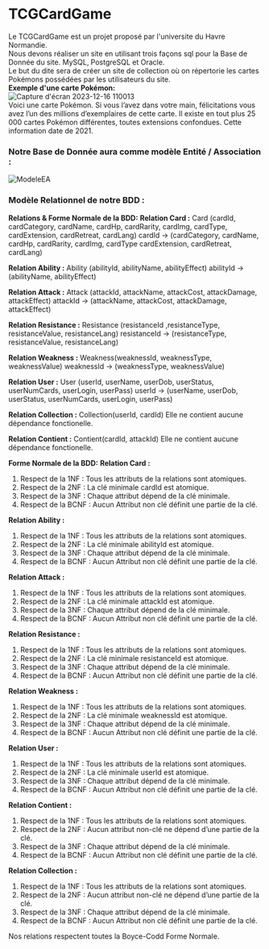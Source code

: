 # TCGCardGame
  Le TCGCardGame est un projet proposé par l'universite du Havre Normandie.  
Nous devons réaliser un site en utilisant trois façons sql pour la Base de Donnée du site.
MySQL, PostgreSQL et Oracle.  
Le but du dite sera de créer un site de collection où on répertorie les cartes Pokémons possédées 
par les utilisateurs du site.  
__Exemple d'une carte Pokémon:__  
![Capture d'écran 2023-12-16 110013](https://github.com/DezJDev/TCGCardGame/assets/144434644/0e408b82-a4b4-46dc-99fe-233203a5d4a9) \
Voici une carte Pokémon. Si vous l’avez dans votre main, 
félicitations vous avez l’un des millions d’exemplaires de 
cette carte. Il existe en tout plus 25 000 cartes Pokémon 
différentes, toutes extensions confondues. Cette 
information date de 2021.  

### Notre Base de Donnée aura comme modèle Entité / Association :
![ModeleEA](https://github.com/DezJDev/TCGCardGame/assets/144434644/2bc51e56-1968-44bb-93e2-34ba25a4c8bb)

### Modèle Relationnel de notre BDD :

__Relations & Forme Normale de la BDD:__
__Relation Card :__
Card (cardId, cardCategory, cardName, cardHp, cardRarity, cardImg, cardType, cardExtension, 
cardRetreat, cardLang)
cardId -> (cardCategory, cardName, cardHp, cardRarity, cardImg, cardType cardExtension, 
cardRetreat, cardLang)

__Relation Ability :__
Ability (abilityId, abilityName, abilityEffect)
abilityId ->(abilityName, abilityEffect)

__Relation Attack :__
Attack (attackId, attackName, attackCost, attackDamage, attackEffect)
attackId -> (attackName, attackCost, attackDamage, attackEffect)

__Relation Resistance :__
Resistance (resistanceId ,resistanceType, resistanceValue, resistanceLang)
resistanceId -> (resistanceType, resistanceValue, resistanceLang)

 __Relation Weakness :__
Weakness(weaknessId, weaknessType, weaknessValue)
weaknessId -> (weaknessType, weaknessValue)

__Relation User :__
User (userId, userName, userDob, userStatus, userNumCards, userLogin, userPass)
userId -> (userName, userDob, userStatus, userNumCards, userLogin, userPass)

__Relation Collection :__
Collection(userId, cardId)
Elle ne contient aucune dépendance fonctionelle.

__Relation Contient :__
Contient(cardId, attackId)
Elle ne contient aucune dépendance fonctionelle.

__Forme Normale de la BDD:__
 __Relation Card :__  
1. Respect de la 1NF : Tous les attributs de la relations sont atomiques.
2. Respect de la 2NF : La clé minimale cardId est atomique.
3. Respect de la 3NF : Chaque attribut dépend de la clé minimale.
4. Respect de la BCNF : Aucun Attribut non clé définit une partie de la clé.

 __Relation Ability :__
1. Respect de la 1NF : Tous les attributs de la relations sont atomiques.
2. Respect de la 2NF : La clé minimale abilityId est atomique.
3. Respect de la 3NF : Chaque attribut dépend de la clé minimale.
4. Respect de la BCNF : Aucun Attribut non clé définit une partie de la clé.
   
 __Relation Attack :__
1. Respect de la 1NF : Tous les attributs de la relations sont atomiques.
2. Respect de la 2NF : La clé minimale attackId est atomique.
3. Respect de la 3NF : Chaque attribut dépend de la clé minimale.
4. Respect de la BCNF : Aucun Attribut non clé définit une partie de la clé.
   
 __Relation Resistance :__
1. Respect de la 1NF : Tous les attributs de la relations sont atomiques.
2. Respect de la 2NF : La clé minimale resistanceId est atomique.
3. Respect de la 3NF : Chaque attribut dépend de la clé minimale.
4. Respect de la BCNF : Aucun Attribut non clé définit une partie de la clé.
   
__Relation Weakness :__
1. Respect de la 1NF : Tous les attributs de la relations sont atomiques.
2. Respect de la 2NF : La clé minimale weaknessId est atomique.
3. Respect de la 3NF : Chaque attribut dépend de la clé minimale.
4. Respect de la BCNF : Aucun Attribut non clé définit une partie de la clé.
   
__Relation User :__
1. Respect de la 1NF : Tous les attributs de la relations sont atomiques.
2. Respect de la 2NF : La clé minimale userId est atomique.
3. Respect de la 3NF : Chaque attribut dépend de la clé minimale.
4. Respect de la BCNF : Aucun Attribut non clé définit une partie de la clé.
   
__Relation Contient :__
 1. Respect de la 1NF : Tous les attributs de la relations sont atomiques.
 2. Respect de la 2NF : Aucun attribut non-clé ne dépend d’une partie de la clé.
 3. Respect de la 3NF : Chaque attribut dépend de la clé minimale.
 4. Respect de la BCNF : Aucun Attribut non clé définit une partie de la clé.

__Relation Collection :__
 1. Respect de la 1NF : Tous les attributs de la relations sont atomiques.
 2. Respect de la 2NF : Aucun attribut non-clé ne dépend d’une partie de la clé.
 3. Respect de la 3NF : Chaque attribut dépend de la clé minimale.
 4. Respect de la BCNF : Aucun Attribut non clé définit une partie de la clé.

Nos relations respectent toutes la Boyce-Codd Forme Normale.

